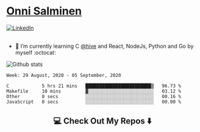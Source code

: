 <h1> <a href="https://osalmine.github.io/cv/">Onni Salminen</a></h1>
<a href="https://www.linkedin.com/in/onni-salminen/" target="_blank"><img src="https://img.shields.io/badge/LinkedIn-%230077B5.svg?&style=flat-square&logo=linkedin&logoColor=white" alt="LinkedIn"></a>
<br />
<br />

- 🌱 I’m currently learning C <a href="https://www.hive.fi/en/">@hive</a> and React, NodeJs, Python and Go by myself :octocat:

![Github stats](https://github-readme-stats.vercel.app/api?username=osalmine&count_private=true&show_icons=true&theme=graywhite&hide=issues,stars)

<!--START_SECTION:waka-->
```text
Week: 29 August, 2020 - 05 September, 2020

C            5 hrs 21 mins   ████████████████████████▒   96.73 % 
Makefile     10 mins         ▓░░░░░░░░░░░░░░░░░░░░░░░░   03.12 % 
Other        0 secs          ░░░░░░░░░░░░░░░░░░░░░░░░░   00.16 % 
JavaScript   0 secs          ░░░░░░░░░░░░░░░░░░░░░░░░░   00.00 % 
```
<!--END_SECTION:waka-->

<h2  align="center">💻 Check Out My Repos ⬇️ </h2>
